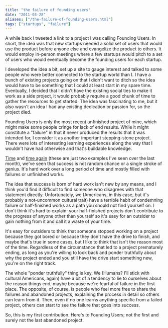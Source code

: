 ```yaml
---
title: "the failure of founding users"
date: "2011-03-28"
aliases: ["/the-failure-of-founding-users.html"]
tags: ["startups", "failure"]
---
```

A while back I tweeted a link to a project I was calling Founding Users. In short, the idea was that new startups needed a solid set of users that would use the product before anyone else and evangelize the product to others. It would employ in-person meetings where a few startups would pitch to a set of users who would eventually become the founding users for each startup.

I developed the idea a bit, set up a site to gauge interest and talked to some people who were better connected to the startup world than I. I have a bunch of existing projects going on that I didn't want to ditch so the idea would have to be something that I could at least start in my spare time. Eventually, I decided that I didn't have the existing social ties to make it work as a side project, it would probably require a good chunk of time to gather the resources to get started. The idea was fascinating to me, but it also wasn't an idea I had any existing dedication or passion for, so the project died.

Founding Users is only the most recent unfinished project of mine, which might make some people cringe for lack of end results. While it might constitute a "failure" in that it never produced the results that it was intended for, I consider it as another important stepping-stone project. There were lots of interesting learning experiences along the way that I wouldn't have had otherwise and that's buildable knowledge.

[Time](http://amandahocking.blogspot.com/2011/03/some-things-that-need-to-be-said.html) and [time again](http://www.escapistmagazine.com/news/view/108606-Minecraft-Creator-Shows-Off-Early-Gaming-Projects) (these are just two examples I've seen over the last month), we've seen that success is not random chance or a single stroke of genius. It's hard work over a long period of time and mostly filled with failures or unfinished works.

The idea that success is born of hard work isn't new by any means, and I think you'd find it difficult to find someone who disagrees with that statement directly. Unfortunately, we (Americans, in this case, but it's probably a not-uncommon cultural trait) have a terrible habit of condemning failure or half-finished works as a path you should not find yourself on. I don't think it's hard to explain: your half-finished projects don't contribute to the progress of anyone other than yourself so it's easy for an outsider to gain nothing from it and call it a waste of your time.

It's easy for outsiders to think that someone stopped working on a project because they got bored or because they don't have the drive to finish, and maybe that's true in some cases, but I like to think that isn't the reason most of the time. Regardless of the circumstance that led to a project prematurely ending, as long as you're willing to look back and ponder truthfully about why the project ended and you still have the drive start something new, you're on the right track.

The whole "ponder truthfully" thing is key. We (Humans? I'll stick with cultural Americans, again) have a bit of a tendency to lie to ourselves about the reason things end, maybe because we're fearful of failure in the first place. The opposite, of course, is people who feel more free to share the failures and abandoned projects, explaining the process in detail so others can learn from it. Then, even if no one learns anything specific from a failed project, others can start to see the failure that goes into success.

So, this is my first contribution. Here's to Founding Users; not the first and surely not the last abandoned project.
